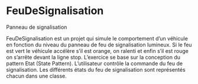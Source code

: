 # FeuDeSignalisation
Panneau de signalisation

FeuDeSignalisation est un projet qui simule le comportement d’un véhicule en fonction du niveau du panneau
de feu de signalisation lumineux. Si le feu est vert le véhicule accélère s’il est orange, 
on ralenti et enfin s’il est rouge on s’arrête devant la ligne stop.
L’exercice se base sur la conception du pattern Etat (State Pattern). 
L’utilisateur contrôle la commande du feu de signalisation. 
Les différents états du feu de signalisation sont représentés chacun dans une classe. 

